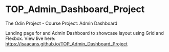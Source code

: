 # TOP_Admin_Dashboard_Project
The Odin Project - Course Project: Admin Dashboard

Landing page for and Admin Dashboard to showcase layout using Grid and Flexbox.
View live here: https://isaacans.github.io/TOP_Admin_Dashboard_Project
